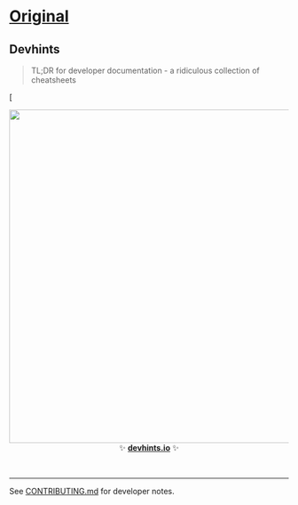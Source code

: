 # [Original](https://github.com/wraybowling/wiki-cheatsheets/wiki)
## Devhints

> TL;DR for developer documentation - a ridiculous collection of cheatsheets

[
<br>

<p align='center'>
<a href='https://devhints.io/'><img src='_docs/images/screenshot.png' width=600></a>
<br>
✨ <b><a href='https://devhints.io/'>devhints.io</a></b> ✨
</p>

<br>

---

See [CONTRIBUTING.md](CONTRIBUTING.md) for developer notes.

